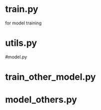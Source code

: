 # train.py
for model training

# utils.py


#model.py


# train_other_model.py


# model_others.py 


